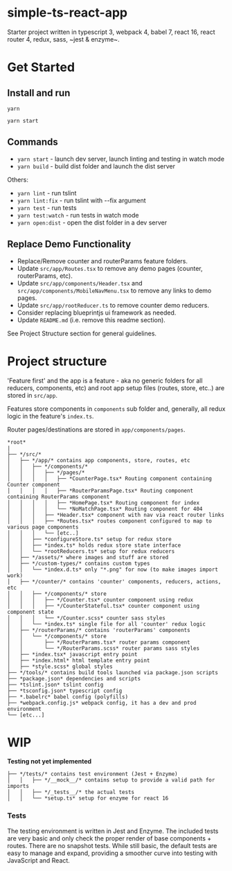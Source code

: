 # simple-ts-react-app

Starter project written in typescript 3, webpack 4, babel 7, react 16, react router 4, redux, sass, ~jest & enzyme~.

# Get Started

## Install and run

`yarn`

`yarn start`

## Commands

* `yarn start` - launch dev server, launch linting and testing in watch mode
* `yarn build` - build dist folder and launch the dist server

Others:

* `yarn lint` - run tslint
* `yarn lint:fix` - run tslint with --fix argument
* `yarn test` - run tests
* `yarn test:watch` - run tests in watch mode
* `yarn open:dist` - open the dist folder in a dev server

## Replace Demo Functionality

* Replace/Remove counter and routerParams feature folders.
* Update `src/app/Routes.tsx` to remove any demo pages (counter, routerParams, etc).
* Update `src/app/components/Header.tsx` and `src/app/components/MobileNavMenu.tsx` to remove any links to demo pages.
* Update `src/app/rootReducer.ts` to remove counter demo reducers.
* Consider replacing blueprintjs ui framework as needed.
* Update `README.md` (i.e. remove this readme section).

See Project Structure section for general guidelines.



# Project structure

'Feature first' and the app is a feature - aka no generic folders for all reducers, components, etc) and root app setup files (routes, store, etc..) are stored in `src/app`.

Features store components in `components` sub folder and, generally, all redux logic in the feature's `index.ts`.

Router pages/destinations are stored in `app/components/pages`.

```
*root*
|
├── */src/*
│   ├── */app/* contains app components, store, routes, etc
│   │   ├── */components/*
│   │   │   ├── */pages/*
│   │   │   │   ├── *CounterPage.tsx* Routing component containing Counter component
│   │   │   │   ├── *RouterParamsPage.tsx* Routing component containing RouterParams component
│   │   │   │   ├── *HomePage.tsx* Routing component for index
│   │   │   │   └── *NoMatchPage.tsx* Routing component for 404
│   │   │   ├── *Header.tsx* component with nav via react router links
│   │   │   ├── *Routes.tsx* routes component configured to map to various page components
│   │   │   └── [etc..]
│   │   ├── *configureStore.ts* setup for redux store
│   │   ├── *index.ts* holds redux store state interface
│   │   └── *rootReducers.ts* setup for redux reducers
│   ├── */assets/* where images and stuff are stored
│   ├── */custom-types/* contains custom types
│   │   └── *index.d.ts* only "*.png" for now (to make images import work)
│   ├── */counter/* contains 'counter' components, reducers, actions, etc
│   │   ├── */components/* store
│   │   │   ├── */Counter.tsx* counter component using redux
│   │   │   ├── */CounterStateful.tsx* counter component using component state
│   │   │   └── */Counter.scss* counter sass styles
│   │   └── *index.ts* single file for all 'counter' redux logic 
│   ├── */routerParams/* contains 'routerParams' components
│   │   └── */components/* store
│   │       ├── */RouterParams.tsx* router params component
│   │       └── */RouterParams.scss* router params sass styles
│   ├── *index.tsx* javascript entry point
│   ├── *index.html* html template entry point
│   ├── *style.scss* global styles
├── */tools/* contains build tools launched via package.json scripts
├── *package.json* dependencies and scripts
├── *tslint.json* tslint config
├── *tsconfig.json* typescript config
├── *.babelrc* babel config (polyfills)
├── *webpack.config.js* webpack config, it has a dev and prod environment
└── [etc...]
```

# WIP

**Testing not yet implemented**

```
├── */tests/* contains test environment (Jest + Enzyme)
│   │   ├── */__mock__/* contains setup to provide a valid path for imports
│   │   ├── */_tests__/* the actual tests
│   │   └── *setup.ts* setup for enzyme for react 16
```

### Tests

The testing environment is written in Jest and Enzyme.
The included tests are very basic and only check the proper render of base components + routes. There are no snapshot tests. While still basic, the default tests are easy to manage and expand, providing a smoother curve into testing with JavaScript and React.